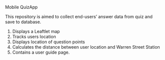 Mobile QuizApp

This repository is aimed to collect end-users’ answer data from quiz and save to database.

1) Displays a Leaftlet map
2) Tracks users location
3) Displays location of question points
4) Calculates the distance between user location and Warren Street Station
5) Contains a user guide page.
